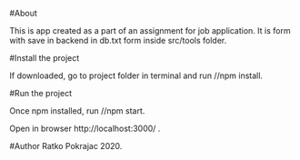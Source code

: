#About

This is app created as a part of an assignment for job application. It is form with save in backend in db.txt form inside src/tools folder.

#Install the project

If downloaded, go to project folder in terminal and run //npm install.

#Run the project

Once npm installed, run //npm start.

Open in browser http://localhost:3000/ .

#Author
Ratko Pokrajac
2020.
